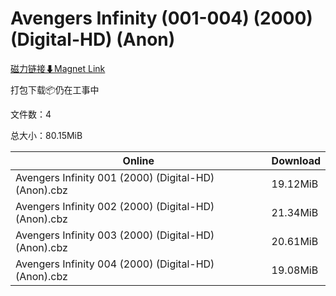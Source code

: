 # Avengers Infinity (001-004) (2000) (Digital-HD) (Anon)

[磁力链接⬇Magnet Link](magnet:?xt=urn:btih:20da9c7be1619e336beb78d5b83ab0e61190550c&dn=Avengers%20Infinity%20%28001-004%29%20%282000%29%20%28Digital-HD%29%20%28Anon%29)

打包下载📦仍在工事中

文件数：4

总大小：80.15MiB

Online | Download
--- | ---
Avengers Infinity 001 (2000) (Digital-HD) (Anon).cbz | 19.12MiB
Avengers Infinity 002 (2000) (Digital-HD) (Anon).cbz | 21.34MiB
Avengers Infinity 003 (2000) (Digital-HD) (Anon).cbz | 20.61MiB
Avengers Infinity 004 (2000) (Digital-HD) (Anon).cbz | 19.08MiB